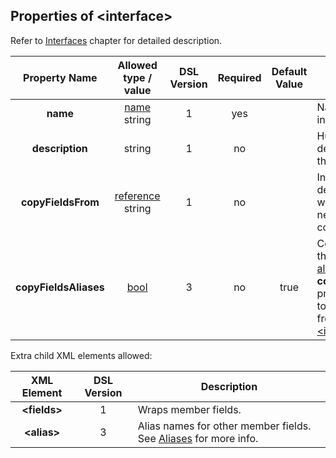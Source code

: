 ## Properties of &lt;interface&gt;
Refer to [Interfaces](../interfaces/interfaces.md) chapter
for detailed description. 

|Property Name|Allowed type / value|DSL Version|Required|Default Value|Description|
|:-----------:|:------------------:|:---------:|:------:|:-----------:|-----------|
|**name**|[name](../intro/names.md) string|1|yes||Name of the interface.|
|**description**|string|1|no||Human readable description of the interface.|
|**copyFieldsFrom**|[reference](../intro/references.md) string|1|no||Interface definition from which fields need to be copied.|
|**copyFieldsAliases**|[bool](../intro/boolean.md)|3|no|true|Control copy of the defined [aliases](../aliases/aliases.md) when **copyFieldsFrom** property is used to copy fields from the other [&lt;interface&gt;](../interfaces/interfaces.md).|


Extra child XML elements allowed:

|XML Element|DSL Version|Description|
|:---------:|:---------:|-----------|
|**&lt;fields&gt;**|1|Wraps member fields.|
|**&lt;alias&gt;**|3|Alias names for other member fields. See [Aliases](../aliases/aliases.md) for more info.|

